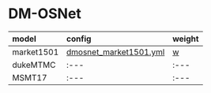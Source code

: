 # DM-OSNet
model|config|weight
|:---|:---|:---
|market1501|[dmosnet_market1501.yml](fastreid/configs/osnet/dmosnet_market1501.yml )|[w](fastreid/saveweights/model_best_dmosnet100_market.pth )
|dukeMTMC|:---|:---
|MSMT17|:---|:---
